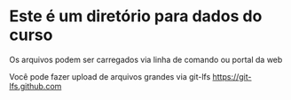 # Este é um diretório para dados do curso

Os arquivos podem ser carregados via linha de comando ou portal da web

Você pode fazer upload de arquivos grandes via git-lfs https://git-lfs.github.com
